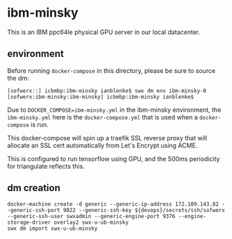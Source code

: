 # ibm-minsky

This is an IBM ppc64le physical GPU server in our local datacenter.

## environment

Before running `docker-compose` in this directory, please be sure to source the dm:

    [sofwerx::] icbmbp:ibm-minsky ianblenke$ swx dm env ibm-minsky-0
    [sofwerx:ibm-minsky:ibm-minsky] icbmbp:ibm-minsky ianblenke$

Due to `DOCKER_COMPOSE=ibm-minsky.yml` in the ibm-minsky environment, the `ibm-minsky.yml` here is the `docker-compose.yml` that is used when a `docker-compose` is run.

This docker-compose will spin up a traefik SSL reverse proxy that will allocate an SSL cert automatically from Let's Encrypt using ACME.

This is configured to run tensorflow using GPU, and the 500ms periodicity for triangulate reflects this.

## dm creation

    docker-machine create -d generic --generic-ip-address 172.109.143.82 --generic-ssh-port 9022 --generic-ssh-key ${devops}/secrets/ssh/sofwerx --generic-ssh-user swxadmin --generic-engine-port 9376 --engine-storage-driver overlay2 swx-u-ub-minsky
    swx dm import swx-u-ub-minsky

